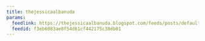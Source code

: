 ```yaml
---
title: thejessicaalbanuda
params:
  feedlink: https://thejessicaalbanuda.blogspot.com/feeds/posts/default
  feedid: f3eb6083ae0f54d61cf442175c38db01
---
```

